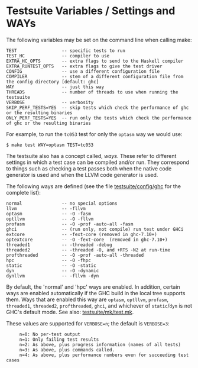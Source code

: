 # Testsuite Variables / Settings and WAYs


The following variables may be set on the command line when calling make:

```wiki
TEST                 -- specific tests to run
TEST_HC              -- compiler to use
EXTRA_HC_OPTS        -- extra flags to send to the Haskell compiler
EXTRA_RUNTEST_OPTS   -- extra flags to give the test driver
CONFIG               -- use a different configuration file
COMPILER             -- stem of a different configuration file from the config directory [default: ghc]
WAY                  -- just this way
THREADS              -- number of threads to use when running the testsuite
VERBOSE              -- verbosity
SKIP_PERF_TESTS=YES  -- skip tests which check the performance of ghc or the resulting binaries
ONLY_PERF_TESTS=YES  -- run only the tests which check the performance of ghc or the resulting binaries
```


For example, to run the `tc053` test for only the `optasm` way we would use:

```wiki
$ make test WAY=optasm TEST=tc053
```


The testsuite also has a concept called, *ways*. These refer to different settings in which a test case can be compiled and/or run. They correspond to things such as checking a test passes both when the native code generator is used and when the LLVM code generator is used.


The following ways are defined (see the file [testsuite/config/ghc](https://gitlab.haskell.org/ghc/ghc/tree/master/ghc/testsuite/config/ghc)
for the complete list):

```wiki
normal               -- no special options
llvm                 -- -fllvm
optasm               -- -O -fasm
optllvm              -- -O -fllvm
profasm              -- -O -prof -auto-all -fasm
ghci                 -- (run only, not compile) run test under GHCi
extcore              -- -fext-core (removed in ghc-7.10+)
optextcore           -- -O -fext-core  (removed in ghc-7.10+)
threaded1            -- -threaded -debug
threaded2            -- -threaded -O, and +RTS -N2 at run-time
profthreaded         -- -O -prof -auto-all -threaded
hpc                  -- -O -fhpc
static               -- -O -static
dyn                  -- -O -dynamic
dynllvm              -- -fllvm -dyn
```


By default, the 'normal' and 'hpc' ways are enabled. In addition,
certain ways are enabled automatically if the GHC build in the local
tree supports them.  Ways that are enabled this way are `optasm`,
`optllvm`, `profasm`, `threaded1`, `threaded2`, `profthreaded`, `ghci`,
and whichever of `static`/`dyn` is not GHC's default mode.
See also: [testsuite/mk/test.mk](https://gitlab.haskell.org/ghc/ghc/tree/master/ghc/testsuite/mk/test.mk).


These values are supported for `VERBOSE=n`; the default is `VERBOSE=3`:

```wiki
     n=0: No per-test output
     n=1: Only failing test results
     n=2: As above, plus progress information (names of all tests)
     n=3: As above, plus commands called.
     n=4: As above, plus performance numbers even for succeeding test cases
```